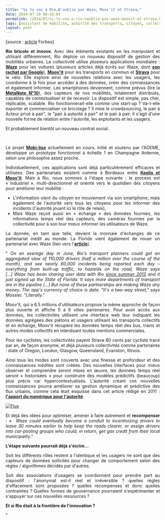 ```yaml
---
title: "Si tu vas à Rio…N'oublie pas Waze, Moov'it et Strava…"
date: 2014-07-10 08:43:01
permalink: /2014/07/si-tu-vas-a-rio-noublie-pas-waze-moovit-et-strava.html
tags: [assistant de mobilité, autorité des transports, citoyen, collectivité, commuter, confiance, congestion, connectivité, données réelles, innovation, intelligence collective, internet]
layout: post
---
```


<p>[source : <a href="http://www.forbes.com/sites/parmyolson/2014/07/07/why-google-waze-helps-local-governments-track-its-users/">article</a> Forbes]</p> <p style="text-align: justify"><strong>Rio bricole et innove</strong>. Avec des éléments existants en les manipulant et utilisant différemment, Rio déploie un nouveau dispositif de gestion des mobilités urbaines. La collectivité utilise plusieurs applications mondiales : <a href="https://www.waze.com/fr/" target="_blank"><strong>Waze</strong></a> pour les voitures (plusieurs articles déjà écrits sur Waze, dont <a href="http://click.typepad.com/api/click?format=go&jsonp=vglnk_jsonp_14049738412186&key=7626aa89b5cdca8c8b5ad715622cd669&libId=caf0a703-301e-4d2c-9ad5-6bb7d98991ba&loc=http%3A%2F%2Ftransportsdufutur.ademe.fr%2F.services%2Fblog%2F6a0120a66d2ad4970b0128756e7ed4970c%2Fsearch%2Fpage%2F2%2F%3Ffilter.q%3Dinterface&v=1&out=http%3A%2F%2Fwidget6.linkwithin.com%2Fredirect%3Furl%3Dhttp%253A%2F%2Ftransportsdufutur.ademe.fr%2Fblog%2F2013%2F06%2Fgoogle-ach%2525C3%2525A8te-waze-sans-doute-une-%2525C3%2525A9volution-majeure-dans-le-domaine-des-transports.html%26rtype%3D%26vars%3D%255B%2522http%253A%2F%2Ftransportsdufutur.ademe.fr%2F.services%2Fblog%2F6a0120a66d2ad4970b0128756e7ed4970c%2Fsearch%2Fpage%2F2%2F%253Ffilter.q%253Dinterface%2522%252C%2520668933%252C%25200%252C%2520%2522http%253A%2F%2Ftransportsdufutur.ademe.fr%2Fblog%2F2010%2F03%2Fwaze-arrive-en-france-cest-quoi-.html%2522%252C%2520105446391%252C%25200%252C%2520315252297%255D%26ts%3D1404973841038&ref=http%3A%2F%2Ftransportsdufutur.ademe.fr%2F.services%2Fblog%2F6a0120a66d2ad4970b0128756e7ed4970c%2Fsearch%3Ffilter.q%3Dinterface&title=Gabriel%20Plassat&txt=Google%20ach%C3%A8te%20Waze%2C%20sans%20doute%20une%20evolution%20majeure%20dans%20le%20domaine%20des%20transports" target="_blank"><strong>son rachat par Google</strong></a>), <a href="http://www.moovitapp.com/fr/" target="_blank"><strong>Moov'it</strong></a> pour les transports en commun et <a href="http://www.strava.com/" target="_blank"><strong>Strava</strong></a> pour le vélo. Elle explore ainsi de nouvelles relations avec les usagers, les coordonne à la fois pour accéder à des données, créer des connaissances et également informer. Les smartphones deviennent, comme prévus (lire la <a href="https://gabrielplassat.github.io/transportsdufutur/2010/11/metanote-tdf-10-nous-etions-nous-sommes-et-nous-serons-des-cyborgs-lassistant-personnel-de-mobilite.html" target="_blank"><strong>MétaNote N°10</strong></a>), des capteurs de nos mobilités, totalement distribués, capables de contextualiser et de recevoir. Le dispositif est simple, pas cher, réplicable, scalable. Rio fonctionnerait-elle comme une start-up ? Va-t-elle exporter et commercialiser ce bricolage ? Il mixe le crowdsourcing, le pair à Acteur privé à pair", le "pair à autorité à pair" et le pair à pair. Il s'agit d'une nouvelle forme de relation entre l'autorité, les exploitants et les usagers.</p> <p style="text-align: justify">Et probablement bientôt un nouveau contrat social.</p> <p style="text-align: justify"> </p>   <!--more-->  <p style="text-align: justify">Le projet <a href="https://gabrielplassat.github.io/transportsdufutur/2014/03/du-changement-de-comportement-a-lengagement-citoyen.html" target="_blank"><strong>Mobi-lise</strong></a> actuellement en cours, initié et soutenu par l'ADEME, développe un prototype fonctionnel à échelle 1 en Champagne Ardenne, selon une philosophie assez proche.</p> <p style="text-align: justify">Individuellement, ces applications sont déjà particulièrement efficaces et utilisées. Des partenariats existent comme à Bordeaux entre <a href="http://www.busetcar.com/actualites/detail/71658/une-appli-d-entraide-pour-les-usagers-des-transports-bordelais.html"><strong>Keolis et Moov'it</strong></a>. Mais à Rio, nous sommes à l'étape suivante : le process est « industriel », multi-directionnel et orienté vers le quotidien des citoyens pour améliorer leur mobilité :</p> <ul style="text-align: justify"> <li>L'information vient du citoyen en mouvement via son smartphone, mais également de l'autorité vers tous les citoyens pour les informer des incidents (l'autorité jouant ici le rôle de relais),</li> <li>Mais Waze reçoit aussi en « échange » des données fournies, les informations temps réel des capteurs, des caméras fournies par la collectivité pour à son tour mieux informer les utilisateurs de Waze.</li> </ul> <p style="text-align: justify">La donnée, en tant que telle, devient la monnaie d'échanges de ce partenariat inédit au monde. La Floride vient également de nouer un partenariat avec Waze (lien vers l'<a href="http://news.wfsu.org/post/florida-partners-google-owned-waze-app-enhance-511-road-alerts" target="_blank"><strong>article</strong></a>).</p> <p style="text-align: justify">" <em>On an average day in June, Rio's transport planners could get an aggregated view of 110,000 drivers (half a million over the course of the month), and see nearly 60,000 incidents being reported each day – everything from built-up traffic, to hazards on the road, Waze says [...] Waze has been sharing user data with Rio <a href="http://oglobo.globo.com/sociedade/tecnologia/prefeitura-comeca-usar-waze-no-centro-de-operacoes-rio-9152370">since summer 2013</a> and it just signed up the State of Florida. It says more departments of transport are in the pipeline [...] But none of these partnerships are making Waze any money. The app's currency of choice is data. "It's a two-way street," says Mossler. "Literally</em>."</p> <p style="text-align: justify">Moov'it, qui a 6.5 millions d'utilisateurs propose la même approche de façon plus ouverte et affiche 5 à 6 villes partenaires. Pour avoir accès aux données, les collectivités utilisent une interface web leur indiquant les données agrégées des piétons et usagers utilisant les transports collectifs et en échange, Moov'it récupère les données temps réel des bus, trains et autres modes collectifs en interdisant toutes mentions commerciales.</p> <p style="text-align: justify">Pour les cyclistes, les collectivités payent Strava 80 cents par cycliste tracé par an, de façon anonyme, et déjà plusieurs collectivités comme partenaires : state of Oregon, London, Glasgow, Queensland, Evanston, Illinois.</p> <p style="text-align: justify">Ainsi tous les modes sont couverts avec une finesse et profondeur et des connaissances inédites sont créées. Des nouvelles interfaces pour mieux observer et comprendre seront mises en œuvre, les données temps réel seront « historisées » pour construire des modèles prédictifs (beaucoup) plus précis car hypercontextualisés. L'autorité créant ces nouvelles connaissances pourra améliorer sa gestion dynamique et prédictive des flux urbains, comme cela était esquissé dans cet article rédigé en 2011 : <a href="https://gabrielplassat.github.io/transportsdufutur/2011/03/lapport-des-tic-dans-les-transports-vers-le-citoyen-mais-egalement-vers-lautorite.html" target="_blank"><strong>l'apport du numérique pour l'autorité</strong></a>.</p> <p style="text-align: justify"><a class="asset-img-link" href="https://gabrielplassat.github.io/transportsdufutur/wp-content/uploads/sites/6/old/6a0120a66d2ad4970b01a511de87ef970c-pi.png"><img alt="Flux" border="0" class="asset  asset-image at-xid-6a0120a66d2ad4970b01a511de87ef970c image-full img-responsive" src="/wp-content/uploads/sites/6/old/6a0120a66d2ad4970b01a511de87ef970c-800wi.png" title="Flux" /></a></p> <p style="text-align: justify">Et déjà des idées pour optimiser, amener à faire autrement et <strong>recompenser</strong> : «  <em>Waze could eventually become a conduit to incentivizing drivers to leave 30 minutes earlier to help keep the roads clearer, or assign drivers into car-pooling groups who could, in return, get gas credit from their local municipality</em>."</p> <p style="text-align: justify"><strong>L'étape suivante pourrait déjà s'écrire…</strong></p> <p style="text-align: justify">Soit les différents rôles restent à l'identique et les usagers ne sont que des capteurs de données sollicités pour changer de comportement selon des règles / algorithmes décidés par d'autres.</p> <p style="text-align: justify">Soit des associations d'usagers se coordonnent pour prendre part au dispositif : l'anonymat est-il réel et irréversible ? quelles règles d'effacement sont proposées ? quelles récompenses et donc quelles contraintes ? Quelles formes de gouvernance pourraient s'expérimenter et s'appuyer sur ces nouvelles ressources ?</p> <p style="text-align: justify"><strong>Et si Rio était à la frontière de l'innovation ?</strong></p>"
